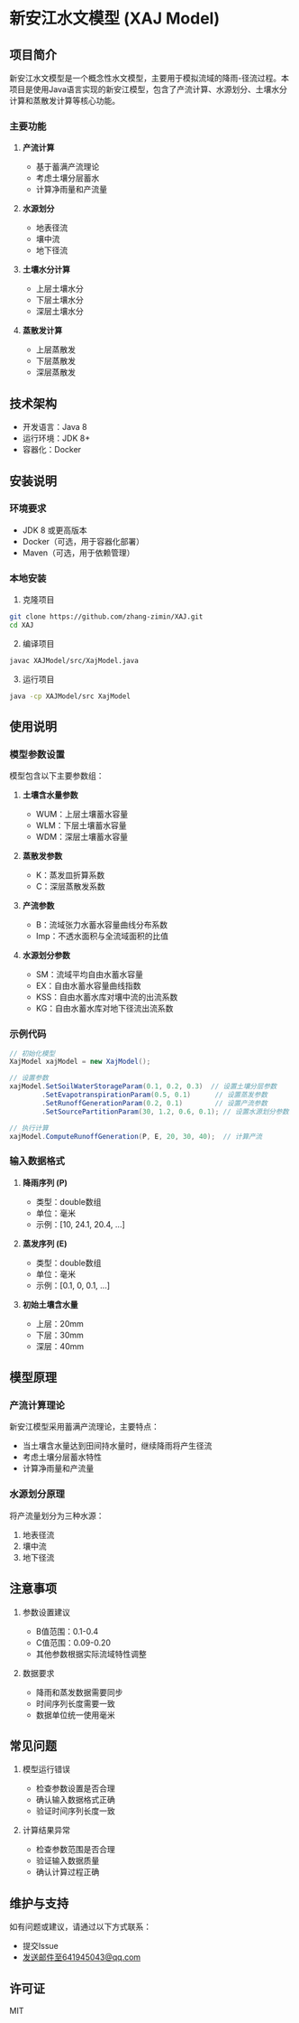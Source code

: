  # 新安江水文模型 (XAJ Model)

## 项目简介

新安江水文模型是一个概念性水文模型，主要用于模拟流域的降雨-径流过程。本项目是使用Java语言实现的新安江模型，包含了产流计算、水源划分、土壤水分计算和蒸散发计算等核心功能。

### 主要功能

1. **产流计算**
   - 基于蓄满产流理论
   - 考虑土壤分层蓄水
   - 计算净雨量和产流量

2. **水源划分**
   - 地表径流
   - 壤中流
   - 地下径流

3. **土壤水分计算**
   - 上层土壤水分
   - 下层土壤水分
   - 深层土壤水分

4. **蒸散发计算**
   - 上层蒸散发
   - 下层蒸散发
   - 深层蒸散发

## 技术架构

- 开发语言：Java 8
- 运行环境：JDK 8+
- 容器化：Docker

## 安装说明

### 环境要求

- JDK 8 或更高版本
- Docker（可选，用于容器化部署）
- Maven（可选，用于依赖管理）

### 本地安装

1. 克隆项目
```bash
git clone https://github.com/zhang-zimin/XAJ.git
cd XAJ
```

2. 编译项目
```bash
javac XAJModel/src/XajModel.java
```

3. 运行项目
```bash
java -cp XAJModel/src XajModel
```

## 使用说明

### 模型参数设置

模型包含以下主要参数组：

1. **土壤含水量参数**
   - WUM：上层土壤蓄水容量
   - WLM：下层土壤蓄水容量
   - WDM：深层土壤蓄水容量

2. **蒸散发参数**
   - K：蒸发皿折算系数
   - C：深层蒸散发系数

3. **产流参数**
   - B：流域张力水蓄水容量曲线分布系数
   - Imp：不透水面积与全流域面积的比值

4. **水源划分参数**
   - SM：流域平均自由水蓄水容量
   - EX：自由水蓄水容量曲线指数
   - KSS：自由水蓄水库对壤中流的出流系数
   - KG：自由水蓄水库对地下径流出流系数

### 示例代码

```java
// 初始化模型
XajModel xajModel = new XajModel();

// 设置参数
xajModel.SetSoilWaterStorageParam(0.1, 0.2, 0.3)  // 设置土壤分层参数
        .SetEvapotranspirationParam(0.5, 0.1)      // 设置蒸发参数
        .SetRunoffGenerationParam(0.2, 0.1)        // 设置产流参数
        .SetSourcePartitionParam(30, 1.2, 0.6, 0.1); // 设置水源划分参数

// 执行计算
xajModel.ComputeRunoffGeneration(P, E, 20, 30, 40);  // 计算产流
```

### 输入数据格式

1. **降雨序列 (P)**
   - 类型：double数组
   - 单位：毫米
   - 示例：[10, 24.1, 20.4, ...]

2. **蒸发序列 (E)**
   - 类型：double数组
   - 单位：毫米
   - 示例：[0.1, 0, 0.1, ...]

3. **初始土壤含水量**
   - 上层：20mm
   - 下层：30mm
   - 深层：40mm

## 模型原理

### 产流计算理论

新安江模型采用蓄满产流理论，主要特点：
- 当土壤含水量达到田间持水量时，继续降雨将产生径流
- 考虑土壤分层蓄水特性
- 计算净雨量和产流量

### 水源划分原理

将产流量划分为三种水源：
1. 地表径流
2. 壤中流
3. 地下径流

## 注意事项

1. 参数设置建议
   - B值范围：0.1-0.4
   - C值范围：0.09-0.20
   - 其他参数根据实际流域特性调整

2. 数据要求
   - 降雨和蒸发数据需要同步
   - 时间序列长度需要一致
   - 数据单位统一使用毫米

## 常见问题

1. 模型运行错误
   - 检查参数设置是否合理
   - 确认输入数据格式正确
   - 验证时间序列长度一致

2. 计算结果异常
   - 检查参数范围是否合理
   - 验证输入数据质量
   - 确认计算过程正确

## 维护与支持

如有问题或建议，请通过以下方式联系：
- 提交Issue
- 发送邮件至641945043@qq.com

## 许可证

MIT
